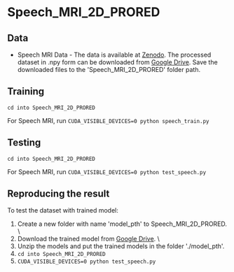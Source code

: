 # Speech_MRI_2D_PRORED

## Data

* Speech MRI Data - The data is available at [Zenodo](https://zenodo.org/records/10046815). The processed dataset in .npy form can be downloaded from [Google Drive](https://drive.google.com/file/d/1wT64P9YtIot7PrxMrnJRkXJ8T5sBSiWS/view?usp=sharing). Save the downloaded files to the 'Speech_MRI_2D_PRORED' folder path.

## Training
```
cd into Speech_MRI_2D_PRORED
```

For Speech MRI, run ``` CUDA_VISIBLE_DEVICES=0 python speech_train.py ```

## Testing
```
cd into Speech_MRI_2D_PRORED
```

For Speech MRI, run ``` CUDA_VISIBLE_DEVICES=0 python test_speech.py ```

## Reproducing the result

To test the dataset with trained model:
1. Create a new folder with name 'model_pth' to Speech_MRI_2D_PRORED. \
2. Download the trained model from  [Google Drive](https://drive.google.com/file/d/1y7rvY2ZcMsrV7Sg7D7WozxxZRo5-BPV8/view?usp=sharing). \
3. Unzip the models and put the trained models in the folder './model_pth'.
4. ```cd into Speech_MRI_2D_PRORED``` 
5.  ``` CUDA_VISIBLE_DEVICES=0 python test_speech.py ``` 

